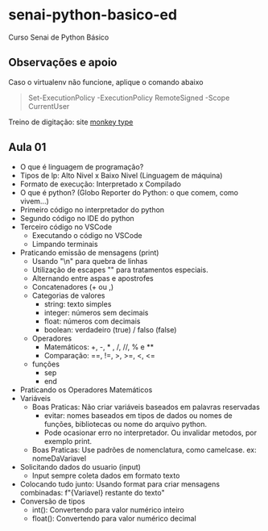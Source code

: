 # senai-python-basico-ed
Curso Senai de Python Básico

## Observações e apoio
Caso o virtualenv não funcione, aplique o comando abaixo
> Set-ExecutionPolicy -ExecutionPolicy RemoteSigned -Scope CurrentUser

Treino de digitação: site <a href="https://monkeytype.com/"> monkey type </a>

## Aula 01
- O que é linguagem de programação?
- Tipos de lp: Alto Nivel x Baixo Nivel (Linguagem de máquina)
- Formato de execução: Interpretado x Compilado
- O que é python? (Globo Reporter do Python: o que comem, como vivem...)
- Primeiro código no interpretador do python
- Segundo código no IDE do python
- Terceiro código no VSCode
    - Executando o código no VSCode
    - Limpando terminais
- Praticando emissão de mensagens (print)
    - Usando "\n" para quebra de linhas
    - Utilização de escapes "\" para tratamentos especiais.
    - Alternando entre aspas e apostrofes
    - Concatenadores (+ ou ,)
    - Categorias de valores
        - string: texto simples
        - integer: números sem decimais
        - float: números com decimais
        - boolean: verdadeiro (true) / falso (false)
    - Operadores
        - Matemáticos: +, -, * , /, //, % e **
        - Comparação: ==, !=, >, >=, <, <=
    - funções
        - sep
        - end
- Praticando os Operadores Matemáticos
- Variáveis
    - Boas Praticas: Não criar variáveis baseados em palavras reservadas
        - evitar: nomes baseados em tipos de dados ou nomes de funções, bibliotecas ou nome do arquivo python.
        - Pode ocasionar erro no interpretador. Ou invalidar metodos, por exemplo print.
    - Boas Praticas: Use padrões de nomenclatura, como camelcase. ex: nomeDaVariavel
- Solicitando dados do usuario (input)
    - Input sempre coleta dados em formato texto
- Colocando tudo junto: Usando format para criar mensagens combinadas: f"{Variavel} restante do texto"
- Conversão de tipos
    - int(): Convertendo para valor numérico inteiro
    - float(): Convertendo para valor numérico decimal
